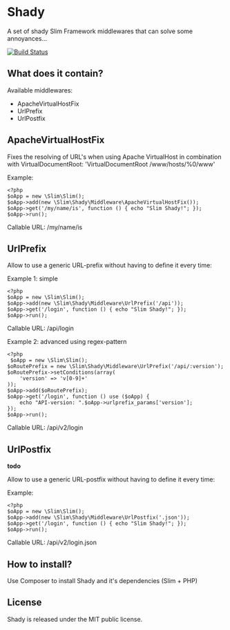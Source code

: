 # Shady

A set of shady Slim Framework middlewares that can solve some annoyances...

[![Build Status](https://travis-ci.org/laroo/Shady.png?branch=master)](https://travis-ci.org/laroo/Shady)

## What does it contain?

Available middlewares:
- ApacheVirtualHostFix
- UrlPrefix
- UrlPostfix

## ApacheVirtualHostFix

Fixes the resolving of URL's when using Apache VirtualHost in combination with VirtualDocumentRoot: 'VirtualDocumentRoot /www/hosts/%0/www'

Example:

    <?php
    $oApp = new \Slim\Slim();
    $oApp->add(new \Slim\Shady\Middleware\ApacheVirtualHostFix());
    $oApp->get('/my/name/is', function () { echo "Slim Shady!"; });
    $oApp->run();

Callable URL: /my/name/is

## UrlPrefix

Allow to use a generic URL-prefix without having to define it every time:

Example 1: simple

    <?php
    $oApp = new \Slim\Slim();
    $oApp->add(new \Slim\Shady\Middleware\UrlPrefix('/api'));
    $oApp->get('/login', function () { echo "Slim Shady!"; });
    $oApp->run();

Callable URL: /api/login

Example 2: advanced using regex-pattern

    <?php
     $oApp = new \Slim\Slim();
    $oRoutePrefix = new \Slim\Shady\Middleware\UrlPrefix('/api/:version');
    $oRoutePrefix->setConditions(array(
        'version' => 'v[0-9]+'
    ));
    $oApp->add($oRoutePrefix);
    $oApp->get('/login', function () use ($oApp) {
        echo "API-version: ".$oApp->urlprefix_params['version'];
    });
    $oApp->run();

Callable URL: /api/v2/login

## UrlPostfix

**todo**

Allow to use a generic URL-postfix without having to define it every time:

Example:

    <?php
    $oApp = new \Slim\Slim();
    $oApp->add(new \Slim\Shady\Middleware\UrlPostfix('.json'));
    $oApp->get('/login', function () { echo "Slim Shady!"; });
    $oApp->run();

Callable URL: /api/v2/login.json

## How to install?

Use Composer to install Shady and it's dependencies (Slim + PHP)

## License

Shady is released under the MIT public license.
